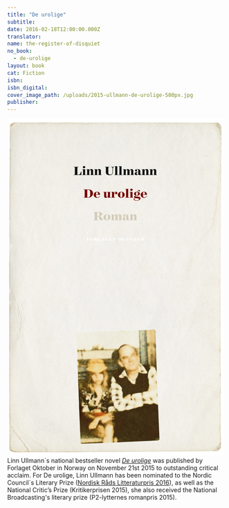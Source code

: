 ```yaml
---
title: "De urolige"
subtitle:
date: 2016-02-18T12:00:00.000Z
translator:
name: the-register-of-disquiet
no_book:
  - de-urolige
layout: book
cat: Fiction
isbn:
isbn_digital:
cover_image_path: /uploads/2015-ullmann-de-urolige-500px.jpg
publisher:
---
```

![](/uploads/versions/2015-ullmann-de-urolige-500px---x0-0-500-778-500-778x---.jpg) Linn Ullmann´s national bestseller novel [*De urolige*](/en/books/2016/02/18/the-register-of-disquiet/) was published by Forlaget Oktober in Norway on November 21st 2015 to outstanding critical acclaim. For De urolige, Linn Ullmann has been nominated to the Nordic Council´s Literary Prize ([Nordisk Råds Litteraturpris 2016](http://www.norden.org/no/aktuelt/nyheter/14-nominerte-til-nordisk-raads-litteraturpris-2016)), as well as the National Critic’s Prize (Kritikerprisen 2015), she also received the National Broadcasting's literary prize (P2-lytternes romanpris 2015).
